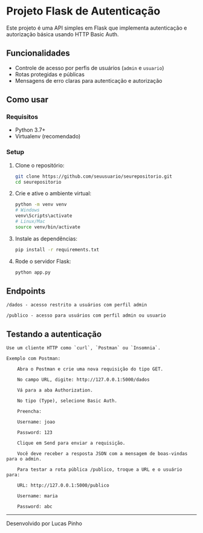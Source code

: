 # Projeto Flask de Autenticação

Este projeto é uma API simples em Flask que implementa autenticação e autorização básica usando HTTP Basic Auth.

## Funcionalidades

- Controle de acesso por perfis de usuários (`admin` e `usuario`)
- Rotas protegidas e públicas
- Mensagens de erro claras para autenticação e autorização

## Como usar

### Requisitos

- Python 3.7+
- Virtualenv (recomendado)

### Setup

1. Clone o repositório:
   ```bash
   git clone https://github.com/seuusuario/seurepositorio.git
   cd seurepositorio

2. Crie e ative o ambiente virtual:
    ```bash
    python -m venv venv
    # Windows
    venv\Scripts\activate
    # Linux/Mac
    source venv/bin/activate

3. Instale as dependências:
    ```bash
    pip install -r requirements.txt

4. Rode o servidor Flask:
    ```bash
    python app.py

## Endpoints
    
    /dados - acesso restrito a usuários com perfil admin

    /publico - acesso para usuários com perfil admin ou usuario

## Testando a autenticação

    Use um cliente HTTP como `curl`, `Postman` ou `Insomnia`.
    
    Exemplo com Postman:

        Abra o Postman e crie uma nova requisição do tipo GET.

        No campo URL, digite: http://127.0.0.1:5000/dados

        Vá para a aba Authorization.

        No tipo (Type), selecione Basic Auth.

        Preencha:

        Username: joao

        Password: 123

        Clique em Send para enviar a requisição.

        Você deve receber a resposta JSON com a mensagem de boas-vindas para o admin.

        Para testar a rota pública /publico, troque a URL e o usuário para:

        URL: http://127.0.0.1:5000/publico

        Username: maria

        Password: abc

---
Desenvolvido por Lucas Pinho

